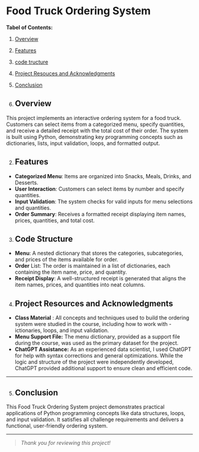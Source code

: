 # Food Truck Ordering System

**Tabel of Contents:**
1. [Overview](#overview) 
2. [Features](#features)
3. [code tructure](#code-structure)
4. [Project Resouces and Acknowledgments](#project-resources-and-acknowledgments)
5. [Conclusion](#conclusion)

1. ## Overview

This project implements an interactive ordering system for a food truck. Customers can select items from a categorized menu, specify quantities, and receive a detailed receipt with the total cost of their order. The system is built using Python, demonstrating key programming concepts such as dictionaries, lists, input validation, loops, and formatted output.

2. ## Features
- **Categorized Menu**: Items are organized into Snacks, Meals, Drinks, and Desserts.
- **User Interaction**: Customers can select items by number and specify quantities.
- **Input Validation**: The system checks for valid inputs for menu selections and quantities.
- **Order Summary**: Receives a formatted receipt displaying item names, prices, quantities, and total cost.

3. ## Code Structure
- **Menu**: A nested dictionary that stores the categories, subcategories, and prices of the items available for order.
- **Order** List: The order is maintained in a list of dictionaries, each containing the item name, price, and quantity.
- **Receipt Display**: A well-structured receipt is generated that aligns the item names, prices, and quantities into neat columns.

4. ## Project Resources and Acknowledgments
* **Class Material** : All concepts and techniques used to build the ordering system were studied in the course, including how to work with -
ictionaries, loops, and input validation.
* **Menu Support File:** The menu dictionary, provided as a support file during the course, was used as the primary dataset for the project.
* **ChatGPT Assistance:** As an experienced data scientist, I used ChatGPT for help with syntax corrections and general optimizations. While the logic and structure of the project were independently developed, ChatGPT provided additional support to ensure clean and efficient code.
--- 
5. ## Conclusion
This Food Truck Ordering System project demonstrates practical applications of Python programming concepts like data structures, loops, and input validation. It satisfies all challenge requirements and delivers a functional, user-friendly ordering system.

---
> *Thank you for reviewing this project!*






